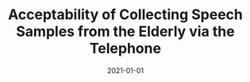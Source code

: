 ---
title: "Acceptability of Collecting Speech Samples from the Elderly via the Telephone"
collection: publications
permalink: /publication/dighealth2021
date: 2021-01-01
venue: 'DIGITAL HEALTH'
paperurl: '/files/publications/dighealth2021.pdf'
link: 'https://doi.org/10.1177/20552076211002103'
citation: 'Diaz-Asper, C., Chandler, C., Turner, R. S., Reynolds, B., & Elvevåg, B. (2021). Acceptability of collecting speech samples from the elderly via the telephone. DIGITAL HEALTH.'
---